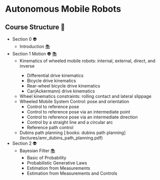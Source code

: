 # Autonomous Mobile Robots
## Course Structure :space_invader:
    
- Section 0 :alien:	
    - Introduction [:books:](lectures/amr_introduction.pdf) 
- Section 1 Motion :alien:	[:books: ](lectures/amr_motion.pdf)
	<ul>
	  <li>Kinematics of wheeled mobile robots: internal, external, direct, and inverse </li>
	     <ul>
	      <li>Differential drive kinematics</li>
	      <li>Bicycle drive kinematics</li>
	      <li>Rear-wheel bicycle drive kinematics</li>
	      <li>Car(Ackermann) drive kinematics</li>
	    </ul>
	  <li>Wheel kinematics constraints: rolling contact  and lateral slippage </li>
	  <li>Wheeled Mobile System Control: pose and orientation
	    <ul>
	      <li>Control to reference pose</li>
	      <li>Control to reference pose via an intermediate point</li>
	      <li>Control to reference pose via an intermediate direction</li>
	      <li>Control by a straight line and a circular arc</li>
	      <li>Reference path control</li>
	    </ul>
	  </li>
	  <li> 
	  	Dubins path planning [:books: dubins path planning](lectures/amr_dubins_path_planning.pdf) 
	  </li>
	</ul>
- Section 2 :alien:	
    - Bayesian Filter [:books: ](lectures/amr_bayesian_filter.pdf)  
	 	 <ul>
	      <li>Basic of Probability</li>
	      <li>Probabilistic Generative Laws</li>
	      <li>Estimation from Measurements</li>
	      <li>Estimation from Measurements and Controls</li>
	    </ul>
	

